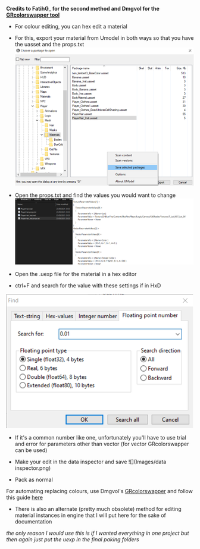 **Credits to FatihG_ for the second method and Dmgvol for the [GRcolorswapper tool](https://github.com/Dmgvol/GR_Guides/blob/main/Tools/GRColorSwapper.zip)**

- For colour editing, you can hex edit a material
- For this, export your material from Umodel in both ways so that you have the uasset and the props.txt
![](Images/save.png)

- Open the props.txt and find the values you would want to change
![](Images/props.png)

- Open the .uexp file for the material in a hex editor
- ctrl+F and search for the value with these settings if in HxD

![](Images/Hxd.png)

- If it's a common number like one, unfortunately you'll have to use trial and error for parameters other than vector (for vector GRcolorswapper can be used)
- Make your edit in the data inspector and save
![](Images/data inspector.png)

- Pack as normal

For automating replacing colours, use Dmgvol's [GRcolorswapper](https://github.com/Dmgvol/GR_Guides/blob/main/Tools/GRColorSwapper.zip) and follow this guide [here](https://github.com/Dmgvol/GR_Guides/blob/main/ColorSwap.md)

- There is also an alternate (pretty much obsolete) method for editing material instances in engine that I will put here for the sake of documentation

*the only reason I would use this is if I wanted everything in one project but then again just put the uexp in the final paking folders*


